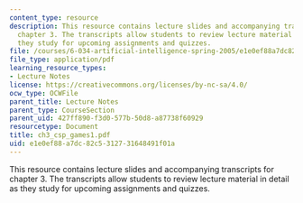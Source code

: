 ```yaml
---
content_type: resource
description: This resource contains lecture slides and accompanying transcripts for
  chapter 3. The transcripts allow students to review lecture material in detail as
  they study for upcoming assignments and quizzes.
file: /courses/6-034-artificial-intelligence-spring-2005/e1e0ef88a7dc82c5312731648491f01a_ch3_csp_games1.pdf
file_type: application/pdf
learning_resource_types:
- Lecture Notes
license: https://creativecommons.org/licenses/by-nc-sa/4.0/
ocw_type: OCWFile
parent_title: Lecture Notes
parent_type: CourseSection
parent_uid: 427ff890-f3d0-577b-50d8-a87738f60929
resourcetype: Document
title: ch3_csp_games1.pdf
uid: e1e0ef88-a7dc-82c5-3127-31648491f01a
---
```

This resource contains lecture slides and accompanying transcripts for chapter 3. The transcripts allow students to review lecture material in detail as they study for upcoming assignments and quizzes.